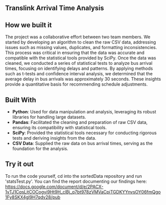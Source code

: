 ## Translink Arrival Time Analysis

## How we built it 
The project was a collaborative effort between two team members. We started by developing an algorithm to clean the raw CSV data, addressing issues such as missing values, duplicates, and formatting inconsistencies. This process was critical in ensuring that the data was accurate and compatible with the statistical tools provided by SciPy. Once the data was cleaned, we conducted a series of statistical tests to analyze bus arrival times, focusing on identifying delays and patterns. By applying methods such as t-tests and confidence interval analysis, we determined that the average delay in bus arrivals was approximately 30 seconds. These insights provide a quantitative basis for recommending schedule adjustments.

## Built With
- **Python**: Used for data manipulation and analysis, leveraging its robust libraries for handling large datasets.
- **Pandas**: Facilitated the cleaning and preparation of raw CSV data, ensuring its compatibility with statistical tools.
- **SciPy**: Provided the statistical tools necessary for conducting rigorous tests and deriving insights from the data.
- **CSV Data**: Supplied the raw data on bus arrival times, serving as the foundation for the analysis.

## Try it out
To run the code yourself, cd into the sortedData repository and run 'statsTest.py'. You can find the report documenting our findings here: https://docs.google.com/document/d/e/2PACX-1vTJ1CqsLitCOCogyi9Ht9H_clBj_q7bt978zVMVaCpiTGDKYYnvsOY06fmQgo1Fy8SKX4gI9H7qdv28/pub 